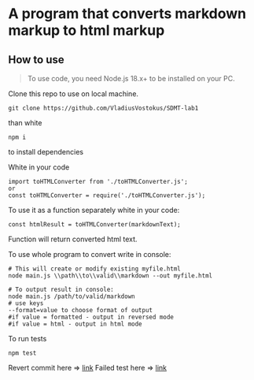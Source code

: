 # A program that converts markdown markup to html markup

## How to use

> To use code, you need Node.js 18.x+ to be installed on your PC.

Clone this repo to use on local machine.
```
git clone https://github.com/VladiusVostokus/SDMT-lab1
```

than white
```
npm i
```
to install dependencies

White in your code
```JS
import toHTMLConverter from './toHTMLConverter.js';
or
const toHTMLConverter = require('./toHTMLConverter.js');
```

To use it as a function separately white in your code:
```JS
const htmlResult = toHTMLConverter(markdownText);
```
Function will return converted html text.

To use whole program to convert write in console:
```
# This will create or modify existing myfile.html
node main.js \\path\\to\\valid\\markdown --out myfile.html

# To output result in console:
node main.js /path/to/valid/markdown
# use keys
--format=value to choose format of output
#if value = formatted - output in reversed mode
#if value = html - output in html mode
```

To run tests
```
npm test
```

Revert commit here => [link](https://github.com/VladiusVostokus/SDMT-lab1/commit/6f77044474ae2a0048b271a04783670ef5522a7b)
Failed test here => [link](https://github.com/VladiusVostokus/SDMT-lab1/commit/e35734b634dcae1ec2cb35d0c7257ec094e4f9ab)

